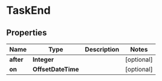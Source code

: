 

# TaskEnd


## Properties

| Name | Type | Description | Notes |
|------------ | ------------- | ------------- | -------------|
|**after** | **Integer** |  |  [optional] |
|**on** | **OffsetDateTime** |  |  [optional] |



